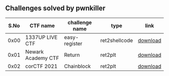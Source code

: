 ## Challenges solved by pwnkiller

|S.No|CTF name|challenge name|type|link|
|-|-|-|-|-|
|0x00|1337UP LIVE CTF|easy-register|ret2shellcode|[download](https://github.com/jopraveen/pwnkiller/raw/main/challenges/1337UP%20LIVE%20CTF/easy_register)|
|0x01|Newark Academy CTF|Return|ret2plt|[download](https://github.com/jopraveen/pwnkiller/raw/main/challenges/Newark%20Academy%20CTF/Return)|
|0x02|corCTF 2021|Chainblock|ret2plt|[download]()|
